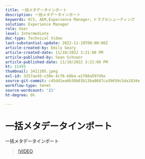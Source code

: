 ```yaml
---
title: 一括メタデータインポート
description: 一括メタデータインポート
keywords: KCS, AEM,Experience Manager，トラブルシューティング
solution: Experience Manager
role: User
level: Intermediate
doc-type: Technical Video
last-substantial-update: 2022-11-10T00:00:00Z
article-created-by: Emily Geary
article-created-date: 11/10/2022 3:21:00 PM
article-published-by: Sean Schnoor
article-published-date: 11/10/2022 3:21:00 PM
kt: 11455
thumbnail: 3411105.jpeg
exl-id: 3257ae45-c38e-4c76-b8ba-a1f88a59745e
source-git-commit: c45dd1ea6b30b83b13ba8687ca39659c5da1834e
workflow-type: tm+mt
source-wordcount: '21'
ht-degree: 0%

---
```


# 一括メタデータインポート

一括メタデータインポート

>[!VIDEO](https://video.tv.adobe.com/v/3411105/?quality=12&learn=on)
